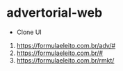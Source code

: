 # advertorial-web

* Clone UI
1. https://formulaeleito.com.br/adv/#
2. https://formulaeleito.com.br/#
3. https://formulaeleito.com.br/rmkt/
